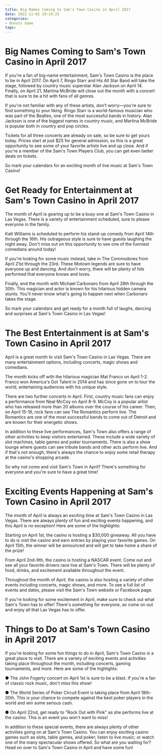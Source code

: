 ```yaml
---
title: Big Names Coming to Sam's Town Casino in April 2017
date: 2022-11-02 19:19:23
categories:
- Donuts Game
tags:
---
```



#  Big Names Coming to Sam's Town Casino in April 2017

If you're a fan of big-name entertainment, Sam's Town Casino is the place to be in April 2017. On April 7, Ringo Starr and His All Star Band will take the stage, followed by country music superstar Alan Jackson on April 14. Finally, on April 21, Martina McBride will close out the month with a concert that is sure to be a hit with fans of all genres.

If you're not familiar with any of these artists, don't worry—you're sure to find something to your liking. Ringo Starr is a world-famous musician who was part of the Beatles, one of the most successful bands in history. Alan Jackson is one of the biggest names in country music, and Martina McBride is popular both in country and pop circles.

Tickets for all three concerts are already on sale, so be sure to get yours today. Prices start at just $25 for general admission, so this is a great opportunity to see some of your favorite artists live and up close. And if you're a member of the Sam's Town Players Club, you can get even better deals on tickets.

So mark your calendars for an exciting month of live music at Sam's Town Casino!

#  Get Ready for Entertainment at Sam's Town Casino in April 2017

The month of April is gearing up to be a busy one at Sam's Town Casino in Las Vegas. There is a variety of entertainment scheduled, sure to please everyone in the family.

Katt Williams is scheduled to perform his stand-up comedy from April 14th through the 16th. His outrageous style is sure to have guests laughing the night away. Don't miss out on this opportunity to see one of the funniest comedians around today!

If you're looking for some music instead, take in The Commodores from April 21st through the 23rd. These Motown legends are sure to have everyone up and dancing. And don't worry, there will be plenty of hits performed that everyone knows and loves.

Finally, end the month with Michael Carbonaro from April 28th through the 30th. This magician and actor is known for his hilarious hidden camera stunts. You'll never know what's going to happen next when Carbonaro takes the stage.

So mark your calendars and get ready for a month full of laughs, dancing and surprises at Sam's Town Casino in Las Vegas!

#  The Best Entertainment is at Sam's Town Casino in April 2017

April is a great month to visit Sam's Town Casino in Las Vegas. There are many entertainment options, including concerts, magic shows and comedians.

The month kicks off with the hilarious magician Mat Franco on April 1-2. Franco won America's Got Talent in 2014 and has since gone on to tour the world, entertaining audiences with his unique style.

There are two further concerts in April. First, country music fans can enjoy a performance from Neal McCoy on April 8-9. McCoy is a popular artist who has released more than 20 albums over the course of his career. Then, on April 15-16, rock fans can see The Romantics perform live. The Romantics are one of the most successful bands to come out of Detroit and are known for their energetic shows.

In addition to these live performances, Sam's Town also offers a range of other activities to keep visitors entertained. These include a wide variety of slot machines, table games and poker tournaments. There is also a show lounge where guests can see tribute bands and other acts perform live. And if that's not enough, there's always the chance to enjoy some retail therapy at the casino's shopping arcade.

So why not come and visit Sam's Town in April? There's something for everyone and you're sure to have a great time!

#  Exciting Events Happening at Sam's Town Casino in April 2017

The month of April is always an exciting time at Sam's Town Casino in Las Vegas. There are always plenty of fun and exciting events happening, and this April is no exception! Here are some of the highlights:

Starting on April 1st, the casino is hosting a $30,000 giveaway. All you have to do is visit the casino and earn entries by playing your favorite games. On April 15th, the winner will be announced and will get to take home a share of the prize!

From April 2nd-9th, the casino is hosting a NASCAR event. Come out and see all your favorite drivers race live at Sam's Town. There will be plenty of food, drinks, and excitement available throughout the event.

Throughout the month of April, the casino is also hosting a variety of other events including concerts, magic shows, and more. To see a full list of events and dates, please visit the Sam's Town website or Facebook page.

If you're looking for some excitement in April, make sure to check out what Sam's Town has to offer! There's something for everyone, so come on out and enjoy all that Las Vegas has to offer.

#  Things to Do at Sam's Town Casino in April 2017

If you're looking for some fun things to do in April, Sam's Town Casino is a great place to visit. There are a variety of exciting events and activities taking place throughout the month, including concerts, gaming tournaments, and more. Here are some of the highlights:

● The John Fogerty concert on April 1st is sure to be a blast. If you're a fan of classic rock music, don't miss this show!

● The World Series of Poker Circuit Event is taking place from April 18th-30th. This is your chance to compete against the best poker players in the world and win some serious cash.

● On April 22nd, get ready to "Rock Out with Pink" as she performs live at the casino. This is an event you won't want to miss!

In addition to these special events, there are always plenty of other activities going on at Sam's Town Casino. You can enjoy exciting casino games such as slots, table games, and poker; listen to live music; or watch one of the many spectacular shows offered. So what are you waiting for? Head on over to Sam's Town Casino in April and have some fun!